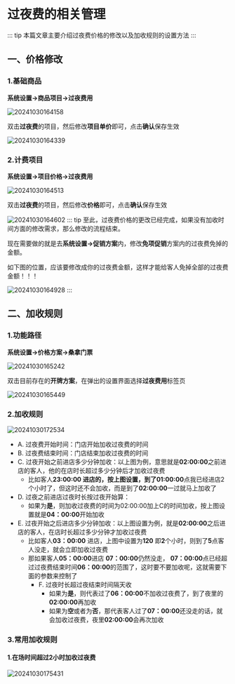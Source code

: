 # 过夜费的相关管理
::: tip
本篇文章主要介绍过夜费价格的修改以及加收规则的设置方法
:::
## 一、价格修改
### 1.基础商品
**系统设置->商品项目->过夜费用**

![20241030164158](https://wiki-cdsoft.oss-cn-hangzhou.aliyuncs.com/20241030164158.png)

双击**过夜费**的项目，然后修改**项目单价**即可，点击**确认**保存生效

![20241030164339](https://wiki-cdsoft.oss-cn-hangzhou.aliyuncs.com/20241030164339.png)

### 2.计费项目
**系统设置->项目价格->过夜费用**

![20241030164513](https://wiki-cdsoft.oss-cn-hangzhou.aliyuncs.com/20241030164513.png)


双击**过夜费**的项目，然后修改**价格**即可，点击**确认**保存生效


![20241030164602](https://wiki-cdsoft.oss-cn-hangzhou.aliyuncs.com/20241030164602.png)
::: tip
至此，过夜费价格的更改已经完成，如果没有加收时间方面的修改需求，那么修改的流程结束。

现在需要做的就是去**系统设置->促销方案**内，修改**免项促销**方案内的过夜费免掉的金额。

如下图的位置，应该要修改成你的过夜费金额，这样才能给客人免掉全部的过夜费金额！！！

![20241030164928](https://wiki-cdsoft.oss-cn-hangzhou.aliyuncs.com/20241030164928.png)
:::

## 二、加收规则
### 1.功能路径
**系统设置->价格方案->桑拿门票**


![20241030165242](https://wiki-cdsoft.oss-cn-hangzhou.aliyuncs.com/20241030165242.png)

双击目前存在的**开牌方案**，在弹出的设置界面选择**过夜费用**标签页

![20241030165449](https://wiki-cdsoft.oss-cn-hangzhou.aliyuncs.com/20241030165449.png)

### 2.加收规则
![20241030172534](https://wiki-cdsoft.oss-cn-hangzhou.aliyuncs.com/20241030172534.png)
+ A. 过夜费开始时间：门店开始加收过夜费的时间
+ B. 过夜费结束时间：门店结束加收过夜费的时间
+ C. 过夜开始之前进店多少分钟加收：以上图为例，意思就是**02:00:00**之前进店的客人，他的在店时长超过多少分钟后才加收过夜费
    + 比如客人**23:00:00 **进店的，按上图设置，到了**01:00:00**点我已经进店2个小时了，但这时还不会加收，而是到了**02:00:00**一过就马上加收了
+ D. 过夜之前进店过夜时长按过夜开始算：
  + 如果为**是**，则加收过夜费的时间为02:00:00加上C的时间加收，按上图设置就是**04：00:00**开始加收
+ E. 过夜开始之后进店多少分钟加收：以上图设置为例，就是**02:00:00**之后进店的客人，在店时长超过多少分钟才加收过夜费
    + 比如客人**03：00:00** 进店，上图中设置为**120** 即**2**个小时，则到了**5**点客人没走，就会立即加收过夜费
    + 那如果客人**05：00:00**进店 **07：00:00**仍然没走， **07：00:00**点已经超过过夜费结束时间**06：00:00**的范围了，这时要不要加收呢，这就需要下面的参数来控制了
      + F. 过夜时长超过夜结束时间隔天收
        + 如果为**是**，则代表过了**06：00:00**不加收过夜费了，到了夜里的**02:00:00**再加收
        + 如果为**空**或者为**否**，那代表客人过了**07：00:00**还没走的话，就会加收过夜费，夜里**02:00:00**会再次加收
  
### 3.常用加收规则
#### 1.在场时间超过2小时加收过夜费
![20241030175431](https://wiki-cdsoft.oss-cn-hangzhou.aliyuncs.com/20241030175431.png)


